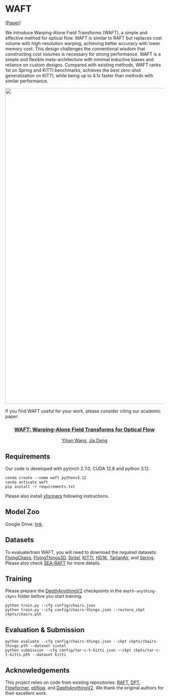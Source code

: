 # WAFT

[[Paper](https://arxiv.org/abs/2506.21526)]

We introduce Warping-Alone Field Transforms (WAFT), a simple and effective
method for optical flow. WAFT is similar to RAFT but replaces cost volume
with high-resolution warping, achieving better accuracy with lower memory cost.
This design challenges the conventional wisdom that constructing cost volumes is
necessary for strong performance. WAFT is a simple and flexible meta-architecture
with minimal inductive biases and reliance on custom designs. Compared with
existing methods, WAFT ranks 1st on Spring and KITTI benchmarks, achieves
the best zero-shot generalization on KITTI, while being up to 4.1x faster than
methods with similar performance.

<img src="assets/Vis.png" width='1000'>

If you find WAFT useful for your work, please consider citing our academic paper:

<h3 align="center">
    <a href="https://arxiv.org/abs/2506.21526">
        WAFT: Warping-Alone Field Transforms for Optical Flow
    </a>
</h3>
<p align="center">
    <a href="https://memoryslices.github.io/">Yihan Wang</a>,
    <a href="http://www.cs.princeton.edu/~jiadeng">Jia Deng</a><br>
</p>

<!-- ```
@article{wang2024sea,
  title={SEA-RAFT: Simple, Efficient, Accurate RAFT for Optical Flow},
  author={Wang, Yihan and Lipson, Lahav and Deng, Jia},
  journal={arXiv preprint arXiv:2405.14793},
  year={2024}
}
``` -->

## Requirements
Our code is developed with pytorch 2.7.0, CUDA 12.8 and python 3.12. 
```Shell
conda create --name waft python=3.12
conda activate waft
pip install -r requirements.txt
```

Please also install [xformers](https://github.com/facebookresearch/xformers) following instructions.

## Model Zoo

Google Drive: [link](https://drive.google.com/drive/folders/1qimz12pIEwktiBYwYtPQcCrYykBHw-bX?usp=sharing).

## Datasets
To evaluate/train WAFT, you will need to download the required datasets: [FlyingChairs](https://lmb.informatik.uni-freiburg.de/resources/datasets/FlyingChairs.en.html#flyingchairs), [FlyingThings3D](https://lmb.informatik.uni-freiburg.de/resources/datasets/SceneFlowDatasets.en.html), [Sintel](http://sintel.is.tue.mpg.de/), [KITTI](http://www.cvlibs.net/datasets/kitti/eval_scene_flow.php?benchmark=flow), [HD1K](http://hci-benchmark.iwr.uni-heidelberg.de/), [TartanAir](https://theairlab.org/tartanair-dataset/), and [Spring](https://spring-benchmark.org/). Please also check [SEA-RAFT](https://github.com/princeton-vl/SEA-RAFT) for more details.

## Training

Please prepare the [DepthAnythingV2](https://github.com/DepthAnything/Depth-Anything-V2) checkpoints in the `depth-anything-ckpts` folder before you start training.

```Shell
python train.py --cfg config/chairs.json
python train.py --cfg config/chairs-things.json --restore_ckpt ckpts/chairs.pth
```

## Evaluation & Submission

```Shell
python evaluate --cfg config/chairs-things.json --ckpt ckpts/chairs-things.pth --dataset sintel
python submission --cfg config/tar-c-t-kitti.json --ckpt ckpts/tar-c-t-kitti.pth --dataset kitti
```

## Acknowledgements

This project relies on code from existing repositories: [RAFT](https://github.com/princeton-vl/RAFT), [DPT](https://github.com/isl-org/DPT), [Flowformer](https://github.com/drinkingcoder/FlowFormer-Official), [ptlflow](https://github.com/hmorimitsu/ptlflow), and [DepthAnythingV2](https://github.com/DepthAnything/Depth-Anything-V2). We thank the original authors for their excellent work.
